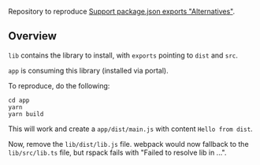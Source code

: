 Repository to reproduce [Support package.json exports "Alternatives"](https://github.com/web-infra-dev/rspack/issues/5052#issue-2046651436). 

## Overview

`lib` contains the library to install, with `exports` pointing to `dist` and `src`. 

`app` is consuming this library (installed via portal). 

To reproduce, do the following: 

```
cd app
yarn
yarn build
```

This will work and create a `app/dist/main.js` with content `Hello from dist`. 

Now, remove the `lib/dist/lib.js` file. webpack would now fallback to the `lib/src/lib.ts` file, but rspack fails with "Failed to resolve lib in ...". 